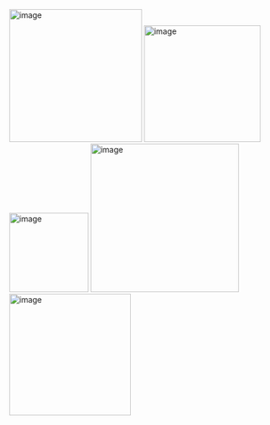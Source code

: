 <img width="238" alt="image" src="https://github.com/AliChahaMahamat/assignement4__25207/assets/146058643/52f7d9f3-4dbc-4e4f-9455-0f599cf363b7">



<img width="209" alt="image" src="https://github.com/AliChahaMahamat/assignement4__25207/assets/146058643/d2c64240-c7c2-42b4-9793-7bb768da156e">


<img width="142" alt="image" src="https://github.com/AliChahaMahamat/assignement4__25207/assets/146058643/4672492d-97a8-45dc-9153-dcca15f487d8">


<img width="266" alt="image" src="https://github.com/AliChahaMahamat/assignement4__25207/assets/146058643/e6eb62ee-d389-4787-8d5f-b54fab716754">


<img width="218" alt="image" src="https://github.com/AliChahaMahamat/assignement4__25207/assets/146058643/8ddaa9e4-f83a-400a-afdb-54f5dc078793">


